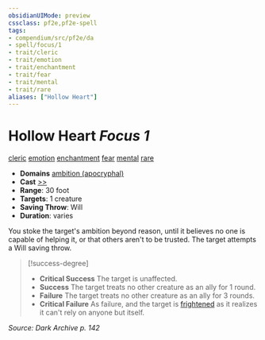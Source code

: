 ```yaml
---
obsidianUIMode: preview
cssclass: pf2e,pf2e-spell
tags:
- compendium/src/pf2e/da
- spell/focus/1
- trait/cleric
- trait/emotion
- trait/enchantment
- trait/fear
- trait/mental
- trait/rare
aliases: ["Hollow Heart"]
---
```

# Hollow Heart *Focus 1*   
[cleric](Reference/Rules/Traits/cleric.md "Cleric Class Trait")  [emotion](emotion.md "Emotion Effect Trait")  [enchantment](enchantment.md "Enchantment School Trait")  [fear](Reference/Rules/Traits/fear.md "Fear Effect Trait")  [mental](mental.md "Mental Effect Trait")  [rare](rare.md "Rare Rarity Trait")  

- **Domains** [ambition (apocryphal)](Reference/Compendium/Setting/domains.md#Ambition)
- **Cast** [>>](chapter-9-playing-the-game.md#Actions "Two-Action") 
- **Range**: 30 foot
- **Targets**: 1 creature
- **Saving Throw**: Will
- **Duration**: varies

You stoke the target's ambition beyond reason, until it believes no one is capable of helping it, or that others aren't to be trusted. The target attempts a Will saving throw.

> [!success-degree] 
> - **Critical Success** The target is unaffected.
> - **Success** The target treats no other creature as an ally for 1 round.
> - **Failure** The target treats no other creature as an ally for 3 rounds.
> - **Critical Failure** As failure, and the target is [frightened](conditions.md#Frightened) as it realizes it can't rely on anyone but itself.

*Source: Dark Archive p. 142*